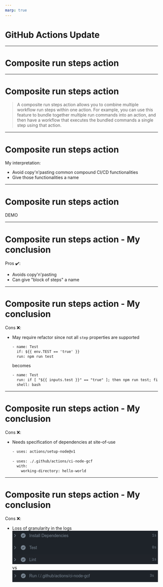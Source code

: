 ```yaml
---
marp: true
---
```


# GitHub Actions Update

---

# Composite run steps action

---

# Composite run steps action

> A composite run steps action allows you to combine multiple workflow run steps within one action. For example, you can use this feature to bundle together multiple run commands into an action, and then have a workflow that executes the bundled commands a single step using that action.

---

# Composite run steps action

My interpretation:
- Avoid copy'n'pasting common compound CI/CD functionalities
- Give those functionalities a name

---

# Composite run steps action

DEMO

---

# Composite run steps action - My conclusion

Pros :heavy_check_mark::
- Avoids copy'n'pasting
- Can give "block of steps" a name
---

# Composite run steps action - My conclusion

Cons :x::
- May require refactor since not all `step` properties are supported
   ```
   - name: Test
     if: ${{ env.TEST == 'true' }}
     run: npm run test
   ```
   becomes
   ```
   - name: Test
     run: if [ "${{ inputs.test }}" == "true" ]; then npm run test; fi
     shell: bash
   ```
---

# Composite run steps action - My conclusion

Cons :x::
- Needs specification of dependencies at site-of-use
   ```
   - uses: actions/setup-node@v1

   - uses: ./.github/actions/ci-node-gcf
     with:
       working-directory: hello-world
   ```
---

# Composite run steps action - My conclusion

Cons :x::
- Loss of granularity in the logs
  ![step-granularity1](step-granularity1.png) vs ![step-granularity2](step-granularity2.png)
